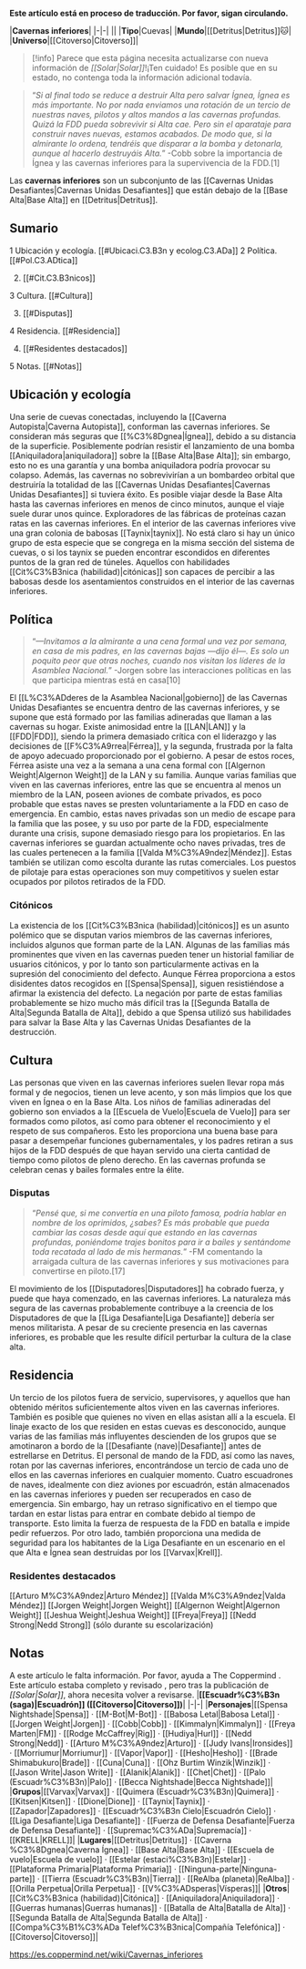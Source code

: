 **Este artículo está en proceso de traducción. Por favor, sigan circulando.**


|**Cavernas inferiores**|
|-|-|
||
|**Tipo**|Cuevas|
|**Mundo**|[[Detritus\|Detritus]]🐱︎|
|**Universo**|[[Citoverso\|Citoverso]]|

> [!info] Parece que esta página necesita actualizarse con nueva información de *[[Solar\|Solar]]*!¡Ten cuidado! Es posible que en su estado, no contenga toda la información adicional todavía.

>“*Si al final todo se reduce a destruir Alta pero salvar Ígnea, Ígnea es más importante. No por nada enviamos una rotación de un tercio de nuestras naves, pilotos y altos mandos a las cavernas profundas. Quizá la FDD pueda sobrevivir si Alta cae. Pero sin el aparataje para construir naves nuevas, estamos acabados. De modo que, si la almirante lo ordena, tendréis que disparar a la bomba y detonarla, aunque al hacerlo destruyáis Alta.*”
\-Cobb sobre la importancia de Ígnea y las cavernas inferiores para la supervivencia de la FDD.[1]


Las **cavernas inferiores** son un subconjunto de las [[Cavernas Unidas Desafiantes\|Cavernas Unidas Desafiantes]] que están debajo de la [[Base Alta\|Base Alta]] en [[Detritus\|Detritus]].

## Sumario

1 Ubicación y ecología. [[#Ubicaci.C3.B3n y ecolog.C3.ADa]] 
2 Política. [[#Pol.C3.ADtica]] 

2. [[#Cit.C3.B3nicos]] 


3 Cultura. [[#Cultura]] 

3. [[#Disputas]] 


4 Residencia. [[#Residencia]] 

4. [[#Residentes destacados]] 


5 Notas. [[#Notas]] 


## Ubicación y ecología
Una serie de cuevas conectadas, incluyendo la [[Caverna Autopista\|Caverna Autopista]], conforman las cavernas inferiores. Se consideran más seguras que [[%C3%8Dgnea\|Ígnea]], debido a su distancia de la superficie. Posiblemente podrían resistir el lanzamiento de una bomba [[Aniquiladora\|aniquiladora]] sobre la [[Base Alta\|Base Alta]]; sin embargo, esto no es una garantía y una bomba aniquiladora podría provocar su colapso. Además, las cavernas no sobrevivirían a un bombardeo orbital que destruiría la totalidad de las [[Cavernas Unidas Desafiantes\|Cavernas Unidas Desafiantes]] si tuviera éxito.
Es posible viajar desde la Base Alta hasta las cavernas inferiores en menos de cinco minutos, aunque el viaje suele durar unos quince. Exploradores de las fábricas de proteínas cazan ratas en las cavernas inferiores.
En el interior de las cavernas inferiores vive una gran colonia de babosas [[Taynix\|taynix]]. No está claro si hay un único grupo de esta especie que se congrega en la misma sección del sistema de cuevas, o si los taynix se pueden encontrar escondidos en diferentes puntos de la gran red de túneles. Aquellos con habilidades [[Cit%C3%B3nica (habilidad)\|citónicas]] son capaces de percibir a las babosas desde los asentamientos construidos en el interior de las cavernas inferiores.

## Política
>“*—Invitamos a la almirante a una cena formal una vez por semana, en casa de mis padres, en las cavernas bajas —dijo él—. Es solo un poquito peor que otras noches, cuando nos visitan los líderes de la Asamblea Nacional.*”
\-Jorgen sobre las interacciones políticas en las que participa mientras está en casa[10]

El [[L%C3%ADderes de la Asamblea Nacional\|gobierno]] de las Cavernas Unidas Desafiantes se encuentra dentro de las cavernas inferiores, y se supone que está formado por las familias adineradas que llaman a las cavernas su hogar. Existe animosidad entre la [[LAN\|LAN]] y la [[FDD\|FDD]], siendo la primera demasiado crítica con el liderazgo y las decisiones de [[F%C3%A9rrea\|Férrea]], y la segunda, frustrada por la falta de apoyo adecuado proporcionado por el gobierno. A pesar de estos roces, Férrea asiste una vez a la semana a una cena formal con [[Algernon Weight\|Algernon Weight]] de la LAN y su familia.
Aunque varias familias que viven en las cavernas inferiores, entre las que se encuentra al menos un miembro de la LAN, poseen aviones de combate privados, es poco probable que estas naves se presten voluntariamente a la FDD en caso de emergencia. En cambio, estas naves privadas son un medio de escape para la familia que las posee, y su uso por parte de la FDD, especialmente durante una crisis, supone demasiado riesgo para los propietarios. En las cavernas inferiores se guardan actualmente ocho naves privadas, tres de las cuales pertenecen a la familia [[Valda M%C3%A9ndez\|Méndez]]. Estas también se utilizan como escolta durante las rutas comerciales. Los puestos de pilotaje para estas operaciones son muy competitivos y suelen estar ocupados por pilotos retirados de la FDD.

### Citónicos
La existencia de los [[Cit%C3%B3nica (habilidad)\|citónicos]] es un asunto polémico que se disputan varios miembros de las cavernas inferiores, incluidos algunos que forman parte de la LAN. Algunas de las familias más prominentes que viven en las cavernas pueden tener un historial familiar de usuarios citónicos, y por lo tanto son particularmente activas en la supresión del conocimiento del defecto. Aunque Férrea proporciona a estos disidentes datos recogidos en [[Spensa\|Spensa]], siguen resistiéndose a afirmar la existencia del defecto. La negación por parte de estas familias probablemente se hizo mucho más difícil tras la [[Segunda Batalla de Alta\|Segunda Batalla de Alta]], debido a que Spensa utilizó sus habilidades para salvar la Base Alta y las Cavernas Unidas Desafiantes de la destrucción.

## Cultura
Las personas que viven en las cavernas inferiores suelen llevar ropa más formal y de negocios, tienen un leve acento, y son más limpios que los que viven en Ígnea o en la Base Alta. Los niños de familias adineradas del gobierno son enviados a la [[Escuela de Vuelo\|Escuela de Vuelo]] para ser formados como pilotos, así como para obtener el reconocimiento y el respeto de sus compañeros. Esto les proporciona una buena base para pasar a desempeñar funciones gubernamentales, y los padres retiran a sus hijos de la FDD después de que hayan servido una cierta cantidad de tiempo como pilotos de pleno derecho.
En las cavernas profunda se celebran cenas y bailes formales entre la élite.

### Disputas
>“*Pensé que, si me convertía en una piloto famosa, podría hablar en nombre de los oprimidos, ¿sabes? Es más probable que pueda cambiar las cosas desde aquí que estando en las cavernas profundas, poniéndome trajes bonitos para ir a bailes y sentándome toda recatada al lado de mis hermanas.*”
\-FM comentando la arraigada cultura de las cavernas inferiores y sus motivaciones para convertirse en piloto.[17]


El movimiento de los [[Disputadores\|Disputadores]] ha cobrado fuerza, y puede que haya comenzado, en las cavernas inferiores. La naturaleza más segura de las cavernas probablemente contribuye a la creencia de los Disputadores de que la [[Liga Desafiante\|Liga Desafiante]] debería ser menos militarista. A pesar de su creciente presencia en las cavernas inferiores, es probable que les resulte difícil perturbar la cultura de la clase alta.

## Residencia
Un tercio de los pilotos fuera de servicio, supervisores, y aquellos que han obtenido méritos suficientemente altos viven en las cavernas inferiores. También es posible que quienes no viven en ellas asistan allí a la escuela. El linaje exacto de los que residen en estas cuevas es desconocido, aunque varias de las familias más influyentes descienden de los grupos que se amotinaron a bordo de la [[Desafiante (nave)\|Desafiante]] antes de estrellarse en Detritus.
El personal de mando de la FDD, así como las naves, rotan por las cavernas inferiores, encontrándose un tercio de cada uno de ellos en las cavernas inferiores en cualquier momento. Cuatro escuadrones de naves, idealmente con diez aviones por escuadrón, están almacenados en las cavernas inferiores y pueden ser recuperados en caso de emergencia. Sin embargo, hay un retraso significativo en el tiempo que tardan en estar listas para entrar en combate debido al tiempo de transporte. Esto limita la fuerza de respuesta de la FDD en batalla e impide pedir refuerzos. Por otro lado, también proporciona una medida de seguridad para los habitantes de la Liga Desafiante en un escenario en el que Alta e Ígnea sean destruidas por los [[Varvax\|Krell]].

### Residentes destacados

[[Arturo M%C3%A9ndez\|Arturo Méndez]]
[[Valda M%C3%A9ndez\|Valda Méndez]]
[[Jorgen Weight\|Jorgen Weight]]
[[Algernon Weight\|Algernon Weight]]
[[Jeshua Weight\|Jeshua Weight]]
[[Freya\|Freya]]
[[Nedd Strong\|Nedd Strong]] (sólo durante su escolarización)

## Notas

A este artículo le falta información. Por favor, ayuda a The Coppermind .
Este artículo estaba completo y revisado , pero tras la publicación de *[[Solar\|Solar]]*, ahora necesita volver a revisarse.
|**[[Escuadr%C3%B3n (saga)\|Escuadrón]] ([[Citoverso\|Citoverso]])**|
|-|-|
|**Personajes**|[[Spensa Nightshade\|Spensa]] · [[M-Bot\|M-Bot]] · [[Babosa Letal\|Babosa Letal]] · [[Jorgen Weight\|Jorgen]] · [[Cobb\|Cobb]] · [[Kimmalyn\|Kimmalyn]] · [[Freya Marten\|FM]] · [[Rodge McCaffrey\|Rig]] · [[Hudiya\|Hurl]] · [[Nedd Strong\|Nedd]] · [[Arturo M%C3%A9ndez\|Arturo]] · [[Judy Ivans\|Ironsides]] · [[Morriumur\|Morriumur]] · [[Vapor\|Vapor]] · [[Hesho\|Hesho]] · [[Brade Shimabukuro\|Brade]] · [[Cuna\|Cuna]] · [[Ohz Burtim Winzik\|Winzik]] · [[Jason Write\|Jason Write]] · [[Alanik\|Alanik]] · [[Chet\|Chet]] · [[Palo (Escuadr%C3%B3n)\|Palo]] · [[Becca Nightshade\|Becca Nightshade]]|
|**Grupos**|[[Varvax\|Varvax]] · [[Quimera (Escuadr%C3%B3n)\|Quimera]] · [[Kitsen\|Kitsen]] · [[Dione\|Dione]] · [[Taynix\|Taynix]] · [[Zapador\|Zapadores]] · [[Escuadr%C3%B3n Cielo\|Escuadrón Cielo]] · [[Liga Desafiante\|Liga Desafiante]] · [[Fuerza de Defensa Desafiante\|Fuerza de Defensa Desafiante]] · [[Supremac%C3%ADa\|Supremacía]] · [[KRELL\|KRELL]]|
|**Lugares**|[[Detritus\|Detritus]] · [[Caverna %C3%8Dgnea\|Caverna Ígnea]] · [[Base Alta\|Base Alta]] · [[Escuela de vuelo\|Escuela de vuelo]] · [[Estelar (estaci%C3%B3n)\|Estelar]] · [[Plataforma Primaria\|Plataforma Primaria]] · [[Ninguna-parte\|Ninguna-parte]] · [[Tierra (Escuadr%C3%B3n)\|Tierra]] · [[ReAlba (planeta)\|ReAlba]] · [[Orilla Perpetua\|Orilla Perpetua]] · [[V%C3%ADsperas\|Vísperas]]|
|**Otros**|[[Cit%C3%B3nica (habilidad)\|Citónica]] · [[Aniquiladora\|Aniquiladora]] · [[Guerras humanas\|Guerras humanas]] · [[Batalla de Alta\|Batalla de Alta]] · [[Segunda Batalla de Alta\|Segunda Batalla de Alta]] · [[Compa%C3%B1%C3%ADa Telef%C3%B3nica\|Compañía Telefónica]] · [[Citoverso\|Citoverso]]|



https://es.coppermind.net/wiki/Cavernas_inferiores